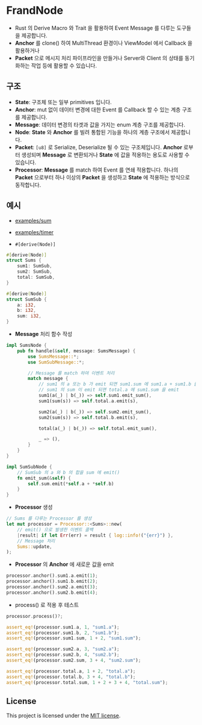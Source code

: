 # FrandNode

* Rust 의 Derive Macro 와 Trait 을 활용하여 Event Message 를 다루는 도구들을 제공합니다.
* **Anchor** 를 clone() 하여 MultiThread 환경이나 ViewModel 에서 Callback 을 활용하거나
* **Packet** 으로 메시지 처리 파이프라인을 만들거나 Server와 Client 의 상태를 동기화하는 작업 등에 활용할 수 있습니다.


## 구조

* **State**: 구조체 또는 일부 primitives 입니다.
* **Anchor**: mut 없이 데이터 변경에 대한 Event 를 Callback 할 수 있는 계층 구조를 제공합니다. 
* **Message**: 데이터 변경의 타겟과 값을 가지는 enum 계층 구조를 제공합니다.
* **Node**: **State** 와 **Anchor** 를 빌려 통합된 기능을 하나의 계층 구조에서 제공합니다.
* **Packet**: `[u8]` 로 Serialize, Deserialize 될 수 있는 구조체입니다. **Anchor** 로부터 생성되며 **Message** 로 변환되거나 **State** 에 값을 적용하는 용도로 사용할 수 있습니다.
* **Processor**: **Message** 를 match 하여 Event 를 연쇄 적용합니다. 하나의 **Packet** 으로부터 하나 이상의 **Packet** 을 생성하고 **State** 에 적용하는 방식으로 동작합니다.


## 예시 

* [examples/sum](https://github.com/frand-nano/frand-node/blob/main/examples/sum)
* [examples/timer](https://github.com/frand-nano/frand-node/blob/main/examples/timer)


* `#[derive(Node)]`
```rust
#[derive(Node)]
struct Sums {
    sum1: SumSub,
    sum2: SumSub,
    total: SumSub,
}

#[derive(Node)]
struct SumSub {
    a: i32,
    b: i32,
    sum: i32,
}
```

* **Message** 처리 함수 작성
```rust
impl SumsNode {
    pub fn handle(&self, message: SumsMessage) {
        use SumsMessage::*;
        use SumSubMessage::*;

        // Message 를 match 하여 이벤트 처리
        match message {
            // sum1 의 a 또는 b 가 emit 되면 sum1.sum 에 sum1.a + sum1.b 를 emit
            // sum1 의 sum 이 emit 되면 total.a 에 sum1.sum 을 emit
            sum1(a(_) | b(_)) => self.sum1.emit_sum(),
            sum1(sum(s)) => self.total.a.emit(s),

            sum2(a(_) | b(_)) => self.sum2.emit_sum(),
            sum2(sum(s)) => self.total.b.emit(s),

            total(a(_) | b(_)) => self.total.emit_sum(),

            _ => (),
        }
    }
}
```

```rust
impl SumSubNode {
    // SumSub 의 a 와 b 의 합을 sum 에 emit()
    fn emit_sum(&self) {
        self.sum.emit(*self.a + *self.b)
    }
}
```

* **Processor** 생성
```rust
// Sums 를 다루는 Processor 를 생성
let mut processor = Processor::<Sums>::new(
    // emit() 으로 발생한 이벤트 콜백
    |result| if let Err(err) = result { log::info!("{err}") }, 
    // Message 처리
    Sums::update,
);
```

* **Processor** 의 **Anchor** 에 새로운 값을 emit
```rust
processor.anchor().sum1.a.emit(1);
processor.anchor().sum1.b.emit(2);
processor.anchor().sum2.a.emit(3);
processor.anchor().sum2.b.emit(4);
```

* process() 로 적용 후 테스트
```rust
processor.process()?;

assert_eq!(processor.sum1.a, 1, "sum1.a");
assert_eq!(processor.sum1.b, 2, "sum1.b");
assert_eq!(processor.sum1.sum, 1 + 2, "sum1.sum");

assert_eq!(processor.sum2.a, 3, "sum2.a");
assert_eq!(processor.sum2.b, 4, "sum2.b");
assert_eq!(processor.sum2.sum, 3 + 4, "sum2.sum");

assert_eq!(processor.total.a, 1 + 2, "total.a");
assert_eq!(processor.total.b, 3 + 4, "total.b");
assert_eq!(processor.total.sum, 1 + 2 + 3 + 4, "total.sum");
```


## License

This project is licensed under the [MIT license].

[MIT license]: https://github.com/frand-nano/frand-node/blob/main/LICENSE